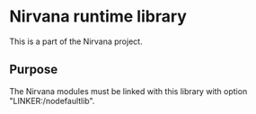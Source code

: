 # Nirvana runtime library

This is a part of the Nirvana project.

## Purpose

The Nirvana modules must be linked with this library with option "LINKER:/nodefaultlib".
